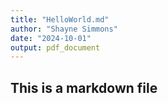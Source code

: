 ```yaml
---
title: "HelloWorld.md"
author: "Shayne Simmons"
date: "2024-10-01"
output: pdf_document
---
```


## This is a markdown file